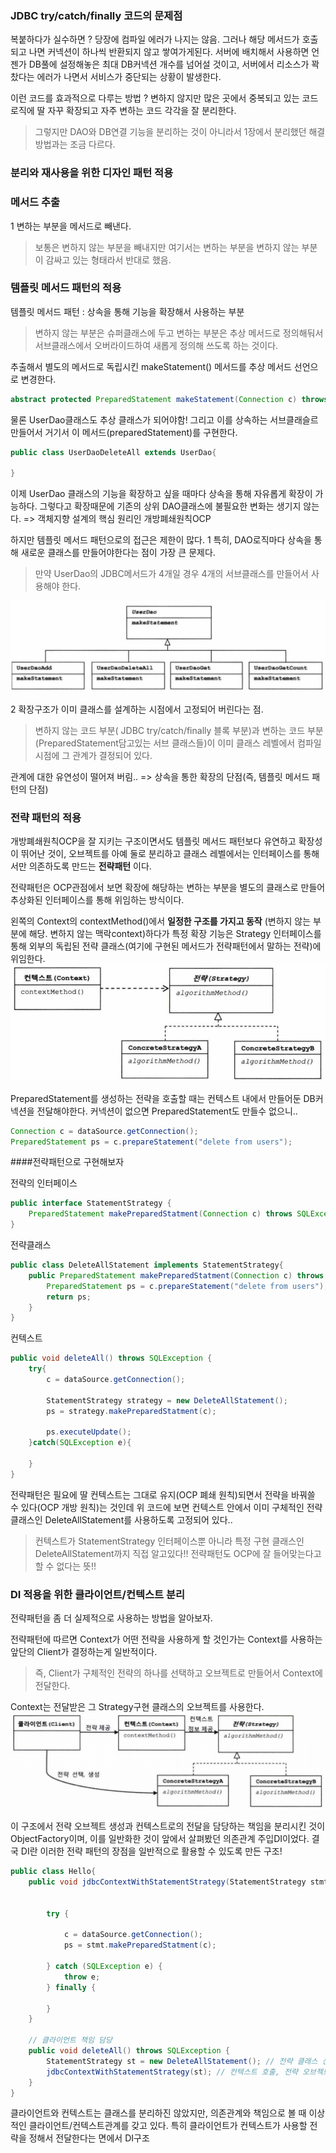 ### JDBC try/catch/finally 코드의 문제점

복붙하다가 실수하면 ?
당장에 컴파일 에러가 나지는 않음.
그러나 해당 메서드가 호출되고 나면 커넥션이 하나씩 반환되지 않고 쌓여가게된다. 서버에 배치해서 사용하면 언젠가 DB풀에 설정해놓은 최대 DB커넥션 개수를 넘어설 것이고, 서버에서 리소스가 꽉 찼다는 에러가 나면서 서비스가 중단되는 상황이 발생한다.

이런 코드를 효과적으로 다루는 방법 ?
변하지 않지만 많은 곳에서 중복되고 있는 코드
로직에 딸 자꾸 확장되고 자주 변하는 코드
각각을 잘 분리한다.
> 그렇지만 DAO와 DB연결 기능을 분리하는 것이 아니라서 1장에서 분리했던 해결방법과는 조금 다르다.

### 분리와 재사용을 위한 디자인 패턴 적용
### 메서드 추출
1
변하는 부분을 메서드로 빼낸다.
> 보통은 변하지 않는 부분을 빼내지만 여기서는 변하는 부분을 변하지 않는 부분이 감싸고 있는 형태라서 반대로 했음.

### 템플릿 메서드 패턴의 적용
템플릿 메서드 패턴 : 상속을 통해 기능을 확장해서 사용하는 부분
> 변하지 않는 부분은 슈퍼클래스에 두고 변하는 부분은 추상 메서드로 정의해둬서 서브클래스에서 오버라이드하여 새롭게 정의해 쓰도록 하는 것이다.

추출해서 별도의 메서드로 독립시킨 makeStatement() 메서드를 추상 메서드 선언으로 변경한다.
```java
abstract protected PreparedStatement makeStatement(Connection c) throws SQLException;
```
물론 UserDao클래스도 추상 클래스가 되어야함!
그리고 이를 상속하는 서브클래슬르 만들어서 거기서 이 메서드(preparedStatement)를 구현한다.
```java
public class UserDaoDeleteAll extends UserDao{

}
```

이제 UserDao 클래스의 기능을 확장하고 싶을 때마다 상속을 통해 자유롭게 확장이 가능하다. 그렇다고 확장때문에 기존의 상위 DAO클래스에 불필요한 변화는 생기지 않는다.
=> 객체지향 설계의 핵심 원리인 개방폐쇄원칙OCP

하지만 템플릿 메서드 패턴으로의 접근은 제한이 많다.
1
특히, DAO로직마다 상속을 통해 새로운 클래스를 만들어야한다는 점이 가장 큰 문제다.
> 만약 UserDao의 JDBC메서드가 4개일 경우 4개의 서브클래스를 만들어서 사용해야 한다.

![Template Method Pattern](../images/template_method_pattern.PNG)

2
확장구조가 이미 클래스를 설계하는 시점에서 고정되어 버린다는 점.
> 변하지 않는 코드 부분( JDBC try/catch/finally 블록 부분)과
> 변하는 코드 부분(PreparedStatement담고있는 서브 클래스들)이
> 이미 클래스 레벨에서 컴파일 시점에 그 관계가 결정되어 있다.

관계에 대한 유연성이 떨어져 버림.. => 상속을 통한 확장의 단점(즉, 템플릿 메서드 패턴의 단점)

### 전략 패턴의 적용
개방폐쇄원칙OCP을 잘 지키는 구조이면서도 템플릿 메서드 패턴보다 유연하고 확장성이 뛰어난 것이, 오브젝트를 아예 둘로 분리하고 클래스 레벨에서는 인터페이스를 통해서만 의존하도록 만드는 **전략패턴** 이다.

전략패턴은 OCP관점에서 보면 확장에 해당하는 변하는 부분을 별도의 클래스로 만들어 추상화된 인터페이스를 통해 위임하는 방식이다.

왼쪽의 Context의 contextMethod()에서 **일정한 구조를 가지고 동작** (변하지 않는 부분에 해당. 변하지 않는 맥락context)하다가 특정 확장 기능은 Strategy 인터페이스를 통해 외부의 독립된 전략 클래스(여기에 구현된 메서드가 전략패턴에서 말하는 전략)에 위임한다.
![Strategy Pattern](../images/strategy_pattern.PNG)

PreparedStatement를 생성하는 전략을 호출할 때는 컨텍스트 내에서 만들어둔 DB커넥션을 전달해야한다. 커넥션이 없으면 PreparedStatement도 만들수 없으니..
```Java
Connection c = dataSource.getConnection();
PreparedStatement ps = c.prepareStatement("delete from users");
```

####전략패턴으로 구현해보자

전략의 인터페이스
```Java
public interface StatementStrategy {
    PreparedStatement makePreparedStatment(Connection c) throws SQLException;
}
```

전략클래스
```java
public class DeleteAllStatement implements StatementStrategy{
    public PreparedStatement makePreparedStatment(Connection c) throws SQLException {
        PreparedStatement ps = c.prepareStatement("delete from users");
        return ps;
    }
}
```

컨텍스트
```java
public void deleteAll() throws SQLException {
    try{
        c = dataSource.getConnection();

        StatementStrategy strategy = new DeleteAllStatement();
        ps = strategy.makePreparedStatment(c);

        ps.executeUpdate();
    }catch(SQLException e){

    }
}
```

전략패턴은 필요에 딸 컨텍스트는 그대로 유지(OCP 폐쇄 원칙)되면서 전략을 바꿔쓸 수 있다(OCP 개방 원칙)는 것인데
위 코드에 보면 컨텍스트 안에서 이미 구체적인 전략 클래스인 DeleteAllStatement를 사용하도록 고정되어 있다..
>컨텍스트가 StatementStrategy 인터페이스뿐 아니라 특정 구현 클래스인 DeleteAllStatement까지 직접 알고있다!!
> 전략패턴도 OCP에 잘 들어맞는다고 할 수 없다는 뜻!!

### DI 적용을 위한 클라이언트/컨텍스트 분리
전략패턴을 좀 더 실제적으로 사용하는 방법을 알아보자.

전략패턴에 따르면
Context가 어떤 전략을 사용하게 할 것인가는 Context를 사용하는 앞단의 Client가 결정하는게 일반적이다.
> 즉, Client가 구체적인 전략의 하나를 선택하고 오브젝트로 만들어서 Context에 전달한다.

Context는 전달받은 그 Strategy구현 클래스의 오브젝트를 사용한다.
![What the client does in strategy pattern](../images/strategy_pattern2.PNG)

이 구조에서 전략 오브젝트 생성과 컨텍스트로의 전달을 담당하는 책임을 분리시킨 것이 ObjectFactory이며, 이를 일반화한 것이 앞에서 살펴봤던 의존관계 주입DI이었다.
결국 DI란 이러한 전략 패턴의 장점을 일반적으로 활용할 수 있도록 만든 구조!

```Java
public class Hello{
    public void jdbcContextWithStatementStrategy(StatementStrategy stmt) throws SQLException {


        try {

            c = dataSource.getConnection();
            ps = stmt.makePreparedStatment(c);

        } catch (SQLException e) {
            throw e;
        } finally {

        }
    }

    // 클라이언트 책임 담당
    public void deleteAll() throws SQLException {
        StatementStrategy st = new DeleteAllStatement(); // 전략 클래스 선정해서 오브젝트 생성
        jdbcContextWithStatementStrategy(st); // 컨텍스트 호출, 전략 오브젝트 전달
    }
}
```
클라이언트와 컨텍스트는 클래스를 분리하진 않았지만, 의존관계와 책임으로 볼 때 이상적인 클라이언트/컨텍스트관계를 갖고 있다.
특히 클라이언트가 컨텍스트가 사용할 전략을 정해서 전달한다는 면에서 DI구조
